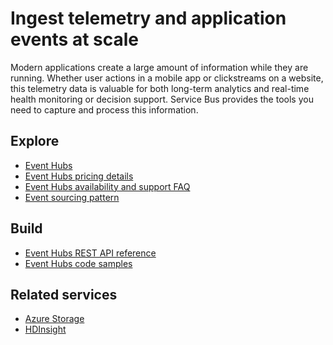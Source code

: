 <properties 
	pageTitle="Ingest Telemetry and Application Events at Scale" 
	description="Learn how to ingest telemetry and application events at scale across your business solutions." 
	services="event-hubs,service-bus" 
	documentationCenter=".net" 
	authors="sethmanheim" 
	manager="timlt" 
	editor=""/>

<tags 
	ms.service="event-hubs" 
	ms.date="07/02/2015" 
	wacn.date=""/>

# Ingest telemetry and application events at scale
 
Modern applications create a large amount of information while they are running. Whether user actions in a mobile app or clickstreams on a website, this telemetry data is valuable for both long-term analytics and real-time health monitoring or decision support. Service Bus provides the tools you need to capture and process this information.


## Explore
- [Event Hubs](/documentation/articles/event-hubs-overview)
- [Event Hubs pricing details](http://www.windowsazure.cn/home/features/event-hubs/#price)
- [Event Hubs availability and support FAQ](/documentation/articles/event-hubs-availability-and-support-faq)
- [Event sourcing pattern](http://msdn.microsoft.com/zh-cn/library/dn589792.aspx)
 
## Build
- [Event Hubs REST API reference](https://msdn.microsoft.com/zh-cn/library/azure/dn790674.aspx)
- [Event Hubs code samples](https://code.msdn.microsoft.com/windowsazure/site/search?query=event%20hubs&f%5B0%5D.Value=event%20hubs&f%5B0%5D.Type=SearchText&ac=5)
 
## Related services
- [Azure Storage](http://www.windowsazure.cn/documentation/services/storage/)
- [HDInsight](http://www.windowsazure.cn/documentation/services/hdinsight/)
 